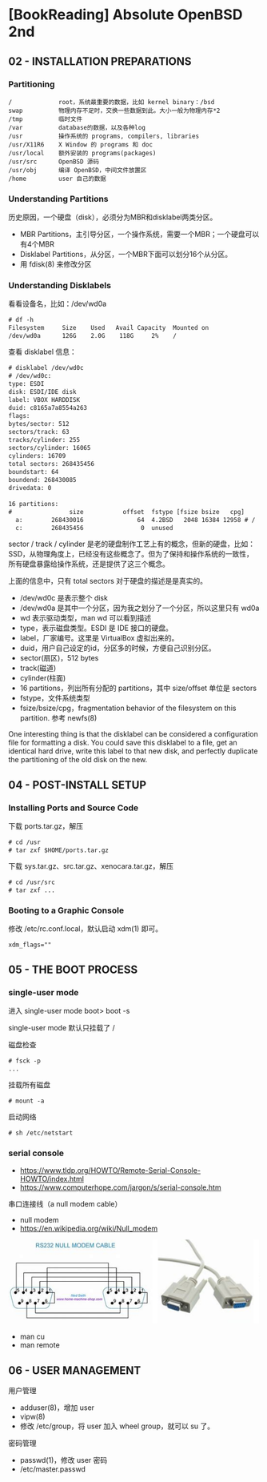 # [BookReading] Absolute OpenBSD 2nd

## 02 - INSTALLATION PREPARATIONS

### Partitioning

```
/             root，系统最重要的数据，比如 kernel binary：/bsd
swap          物理内存不足时，交换一些数据到此。大小一般为物理内存*2
/tmp          临时文件
/var          database的数据，以及各种log
/usr          操作系统的 programs, compilers, libraries
/usr/X11R6    X Window 的 programs 和 doc
/usr/local    额外安装的 programs(packages)
/usr/src      OpenBSD 源码
/usr/obj      编译 OpenBSD，中间文件放置区
/home         user 自己的数据
```

### Understanding Partitions

历史原因，一个硬盘（disk），必须分为MBR和disklabel两类分区。

* MBR Partitions，主引导分区，一个操作系统，需要一个MBR；一个硬盘可以有4个MBR
* Disklabel Partitions，从分区，一个MBR下面可以划分16个从分区。
* 用 fdisk(8) 来修改分区


### Understanding Disklabels

看看设备名，比如：/dev/wd0a

```
# df -h
Filesystem     Size    Used   Avail Capacity  Mounted on
/dev/wd0a      126G    2.0G    118G     2%    /
```

查看 disklabel 信息：

```
# disklabel /dev/wd0c 
# /dev/wd0c:
type: ESDI
disk: ESDI/IDE disk
label: VBOX HARDDISK   
duid: c8165a7a8554a263
flags:
bytes/sector: 512
sectors/track: 63
tracks/cylinder: 255
sectors/cylinder: 16065
cylinders: 16709
total sectors: 268435456
boundstart: 64
boundend: 268430085
drivedata: 0 

16 partitions:
#                size           offset  fstype [fsize bsize   cpg]
  a:        268430016               64  4.2BSD   2048 16384 12958 # /
  c:        268435456                0  unused  
```

sector / track / cylinder 是老的硬盘制作工艺上有的概念，但新的硬盘，比如：SSD，从物理角度上，已经没有这些概念了。但为了保持和操作系统的一致性，所有硬盘暴露给操作系统，还是提供了这三个概念。

上面的信息中，只有 total sectors 对于硬盘的描述是是真实的。

* /dev/wd0c 是表示整个 disk
* /dev/wd0a 是其中一个分区，因为我之划分了一个分区，所以这里只有 wd0a
* wd 表示驱动类型，man wd 可以看到描述
* type，表示磁盘类型。ESDI 是 IDE 接口的硬盘。
* label，厂家编号。这里是 VirtualBox 虚拟出来的。
* duid，用户自己设定的id，分区多的时候，方便自己识别分区。
* sector(扇区)，512 bytes
* track(磁道)
* cylinder(柱面)
* 16 partitions，列出所有分配的 partitions，其中 size/offset 单位是 sectors
* fstype，文件系统类型
* fsize/bsize/cpg，fragmentation behavior of the filesystem on this partition. 参考 newfs(8)

One interesting thing is that the disklabel can be considered a configuration file for formatting a disk. You could save this disklabel to a file, get an identical hard drive, write this label to that new disk, and perfectly duplicate the partitioning of the old disk on the new.

## 04 - POST-INSTALL SETUP

### Installing Ports and Source Code

下载 ports.tar.gz，解压

```
# cd /usr
# tar zxf $HOME/ports.tar.gz
```

下载 sys.tar.gz、src.tar.gz、xenocara.tar.gz，解压

```
# cd /usr/src
# tar zxf ...
```

### Booting to a Graphic Console

修改 /etc/rc.conf.local，默认启动 xdm(1) 即可。

```
xdm_flags=""
```

## 05 - THE BOOT PROCESS

### single-user mode

进入 single-user mode
boot> boot -s

single-user mode 默认只挂载了 /

磁盘检查
```
# fsck -p
...
```

挂载所有磁盘
```
# mount -a
```

启动网络
```
# sh /etc/netstart
```

### serial console

* https://www.tldp.org/HOWTO/Remote-Serial-Console-HOWTO/index.html
* https://www.computerhope.com/jargon/s/serial-console.htm

串口连接线（a null modem cable）

* null modem
* https://en.wikipedia.org/wiki/Null_modem

![](images/2018_11_15_absolute_openbsd_2nd/modem-cable.png)

* man cu
* man remote


## 06 - USER MANAGEMENT

用户管理

 * adduser(8)，增加 user
 * vipw(8)
 * 修改 /etc/group，将 user 加入 wheel group，就可以 su 了。

密码管理

 * passwd(1)，修改 user 密码
 * /etc/master.passwd
